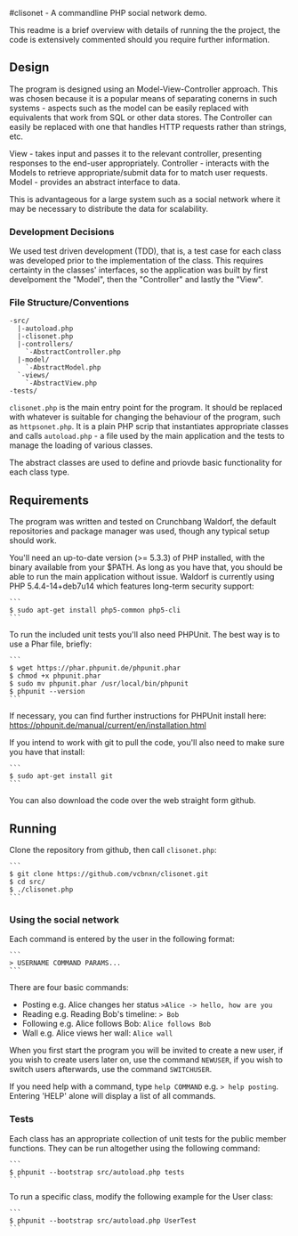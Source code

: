 #clisonet - A commandline PHP social network demo.

This readme is a brief overview with details of running the the project, the code is extensively commented should you require further information.

## Design
The program is designed using an Model-View-Controller approach. This was chosen because it is a popular means of separating conerns in such systems - aspects such as the model can be easily replaced with equivalents that work from SQL or other data stores. The Controller can easily be replaced with one that handles HTTP requests rather than strings, etc.

View - takes input and passes it to the relevant controller, presenting responses to the end-user appropriately.
Controller - interacts with the Models to retrieve appropriate/submit data for to match user requests.
Model - provides an abstract interface to data.

This is advantageous for a large system such as a social network where it may be necessary to distribute the data for scalability.

### Development Decisions
We used test driven development (TDD), that is, a test case for each class was developed prior to the implementation of the class. This requires certainty in the classes' interfaces, so the application was built by first develpoment the "Model", then the "Controller" and lastly the "View".

### File Structure/Conventions
```
-src/
  |-autoload.php
  |-clisonet.php
  |-controllers/
	`-AbstractController.php
  |-model/
	`-AbstractModel.php
  `-views/
	`-AbstractView.php
-tests/
```

`clisonet.php` is the main entry point for the program. It should be replaced with whatever is suitable for changing the behaviour of the program, such as `httpsonet.php`. It is a plain PHP scrip that instantiates appropriate classes and calls `autoload.php` - a file used by the main application and the tests to manage the loading of various classes.

The abstract classes are used to define and priovde basic functionality for each class type.

## Requirements
The program was written and tested on Crunchbang Waldorf, the default repositories and package manager was used, though any typical setup should work.

You'll need an up-to-date version (>= 5.3.3) of PHP installed, with the binary available from your $PATH. As long as you have that, you should be able to run the main application without issue. Waldorf is currently using PHP 5.4.4-14+deb7u14 which features long-term security support:

	```
	$ sudo apt-get install php5-common php5-cli
	```

To run the included unit tests you'll also need PHPUnit. The best way is to use a Phar file, briefly:

	```
	$ wget https://phar.phpunit.de/phpunit.phar
	$ chmod +x phpunit.phar
	$ sudo mv phpunit.phar /usr/local/bin/phpunit
	$ phpunit --version
	```

If necessary, you can find further instructions for PHPUnit install here: https://phpunit.de/manual/current/en/installation.html

If you intend to work with git to pull the code, you'll also need to make sure you have that install:

	```
	$ sudo apt-get install git
	```
	
You can also download the code over the web straight form github.
	
## Running
Clone the repository from github, then call `clisonet.php`:

	```
	$ git clone https://github.com/vcbnxn/clisonet.git
	$ cd src/
	$ ./clisonet.php
	```

### Using the social network

Each command is entered by the user in the following format:

	```
	> USERNAME COMMAND PARAMS...
	```

There are four basic commands:
 * Posting e.g. Alice changes her status  `>Alice -> hello, how are you`
 * Reading e.g. Reading Bob's timeline: `> Bob` 
 * Following e.g. Alice follows Bob: `Alice follows Bob`
 * Wall e.g. Alice views her wall: `Alice wall`

When you first start the program you will be invited to create a new user, if you wish to create users later on, use the command `NEWUSER`, if you wish to switch users afterwards, use the command `SWITCHUSER`.
 
If you need help with a command, type `help COMMAND` e.g. `> help posting`. Entering 'HELP' alone will display a list of all commands.

### Tests
Each class has an appropriate collection of unit tests for the public member functions. They can be run altogether using the following command:

	```
	$ phpunit --bootstrap src/autoload.php tests
	```
	
To run a specific class, modify the following example for the User class:

	```
	$ phpunit --bootstrap src/autoload.php UserTest
	```